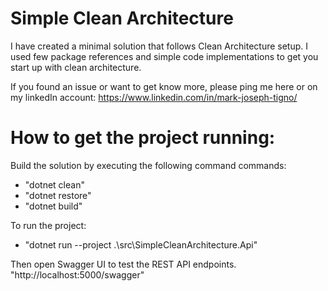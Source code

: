 # Simple Clean Architecture
I have created a minimal solution that follows Clean Architecture setup. I used few package references and simple code implementations to get you start up with clean architecture.

If you found an issue or want to get know more, please ping me here or on my linkedIn account: https://www.linkedin.com/in/mark-joseph-tigno/

# How to get the project running:
Build the solution by executing the following command commands:
- "dotnet clean"
- "dotnet restore"
- "dotnet build"

To run the project:
- "dotnet run --project .\src\SimpleCleanArchitecture.Api\"

Then open Swagger UI to test the REST API endpoints.
"http://localhost:5000/swagger"
